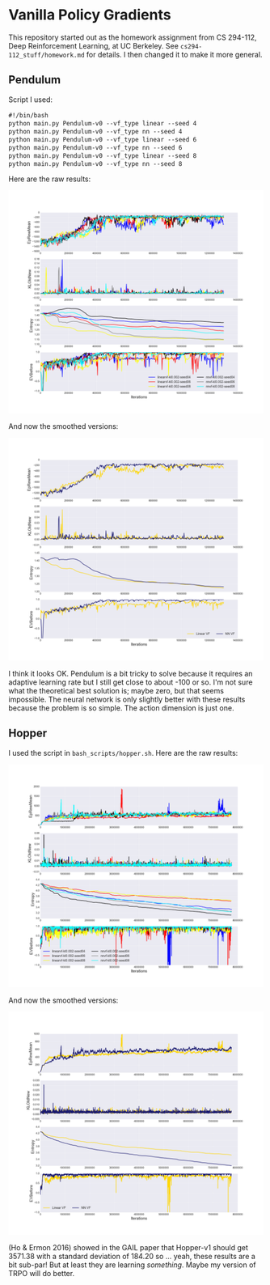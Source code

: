# Vanilla Policy Gradients

This repository started out as the homework assignment from CS 294-112, Deep
Reinforcement Learning, at UC Berkeley. See `cs294-112_stuff/homework.md` for
details. I then changed it to make it more general.

## Pendulum

Script I used:

```
#!/bin/bash
python main.py Pendulum-v0 --vf_type linear --seed 4
python main.py Pendulum-v0 --vf_type nn --seed 4
python main.py Pendulum-v0 --vf_type linear --seed 6
python main.py Pendulum-v0 --vf_type nn --seed 6
python main.py Pendulum-v0 --vf_type linear --seed 8
python main.py Pendulum-v0 --vf_type nn --seed 8
```

Here are the raw results:

![Pendulum-v0](figures/Pendulum-v0.png?raw=true)

And now the smoothed versions:

![Pendulum-v0_sm](figures/Pendulum-v0_sm.png?raw=true)

I think it looks OK. Pendulum is a bit tricky to solve because it requires an
adaptive learning rate but I still get close to about -100 or so. I'm not sure
what the theoretical best solution is; maybe zero, but that seems impossible.
The neural network is only slightly better with these results because the
problem is so simple. The action dimension is just one.


## Hopper

I used the script in `bash_scripts/hopper.sh`. Here are the raw results:

![Hopper-v1](figures/Hopper-v1.png?raw=true)

And now the smoothed versions:

![Hopper-v1_sm](figures/Hopper-v1_sm.png?raw=true)

(Ho & Ermon 2016) showed in the GAIL paper that Hopper-v1 should get 3571.38
with a standard deviation of 184.20 so ... yeah, these results are a bit
sub-par! But at least they are learning *something*. Maybe my version of TRPO
will do better.
